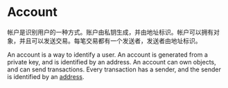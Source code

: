 # Account

帐户是识别用户的一种方式。账户由私钥生成，并由地址标识。帐户可以拥有对象，并且可以发送交易。每笔交易都有一个发送者，发送者由地址标识。

An account is a way to identify a user. An account is generated from a private key, and is
identified by an address. An account can own objects, and can send transactions. Every transaction
has a sender, and the sender is identified by an [address](./address.md).
